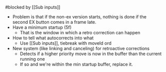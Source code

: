 #blocked by [[Sub inputs]]

- Problem is that if the non-ex version starts, nothing is done if the second EX button comes in a frame late.
- Have a minimum startup (5f)
	- That is the window in which a retro correction can happen
- How to tell what autocorrects into what
	- Use [[Sub inputs]], tiebreak with moveId ord
- New system (like linking and canceling) for retroactive corrections
	- Detects if a higher priority move is now in the buffer than the current running one
	- If so and we're within the min startup buffer, replace it.
